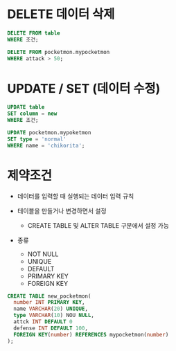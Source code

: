 # DELETE 데이터 삭제

```SQL
DELETE FROM table
WHERE 조건;
```

```SQL
DELETE FROM pocketmon.mypocketmon
WHERE attack > 50;
```

# UPDATE / SET (데이터 수정)

```SQL
UPDATE table
SET column = new
WHERE 조건;
```

```SQL
UPDATE pocketmon.mypoketmon
SET type = 'normal'
WHERE name = 'chikorita';
```

# 제약조건
- 데이터를 입력할 때 실행되는 데이터 입력 규칙
- 테이블을 만들거나 변경하면서 설정
  - CREATE TABLE 및 ALTER TABLE 구문에서 설정 가능

- 종류
  - NOT NULL
  - UNIQUE
  - DEFAULT
  - PRIMARY KEY
  - FOREIGN KEY

```SQL
CREATE TABLE new_pocketmon(
  number INT PRIMARY KEY,
  name VARCHAR(20) UNIQUE,
  type VARCHAR(10) NOU NULL,
  attck INT DEFAULT 0
  defense INT DEFAULT 100,
  FOREIGN KEY(number) REFERENCES mypocketmon(number)
);
```

